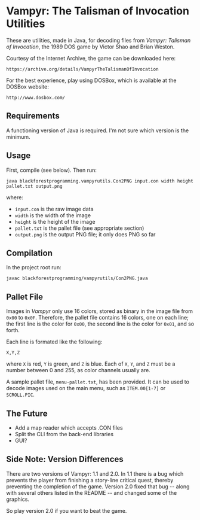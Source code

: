 Vampyr: The Talisman of Invocation Utilities
============================================

These are utilities, made in Java, for decoding files from _Vampyr: Talisman of
Invocation_, the 1989 DOS game by Victor Shao and Brian Weston.

Courtesy of the Internet Archive, the game can be downloaded here:

```
https://archive.org/details/VampyrTheTalismanOfInvocation
```

For the best experience, play using DOSBox, which is available at the DOSBox
website:

```
http://www.dosbox.com/
```

Requirements
------------

A functioning version of Java is required. I'm not sure which version is the
minimum.

Usage
-----

First, compile (see below). Then run:

```
java blackforestprogramming.vampyrutils.Con2PNG input.con width height
pallet.txt output.png
```

where:

  * `input.con` is the raw image data
  * `width` is the width of the image
  * `height` is the height of the image
  * `pallet.txt` is the pallet file (see appropriate section)
  * `output.png` is the output PNG file; it only does PNG so far

Compilation
-----------

In the project root run:

```
javac blackforestprogramming/vampyrutils/Con2PNG.java
```

Pallet File
-----------

Images in _Vampyr_ only use 16 colors, stored as binary in the image file from
`0x00` to `0x0F`. Therefore, the pallet file contains 16 colors, one on each
line; the first line is the color for `0x00`, the second line is the color for
`0x01`, and so forth.

Each line is formated like the following:

```
X,Y,Z
```

where `X` is red, `Y` is green, and `Z` is blue. Each of `X`, `Y`, and `Z` must
be a number between 0 and 255, as color channels usually are.

A sample pallet file, `menu-pallet.txt`, has been provided. It can be used to
decode images used on the main menu, such as `ITEM.00[1-7]` or `SCROLL.PIC`.

The Future
----------

  * Add a map reader which accepts .CON files
  * Split the CLI from the back-end libraries
  * GUI?

Side Note: Version Differences
------------------------------

There are two versions of Vampyr: 1.1 and 2.0. In 1.1 there is a bug which
prevents the player from finishing a story-line critical quest, thereby
preventing the completion of the game. Version 2.0 fixed that bug -- along with
several others listed in the README -- and changed some of the graphics.

So play version 2.0 if you want to beat the game.

